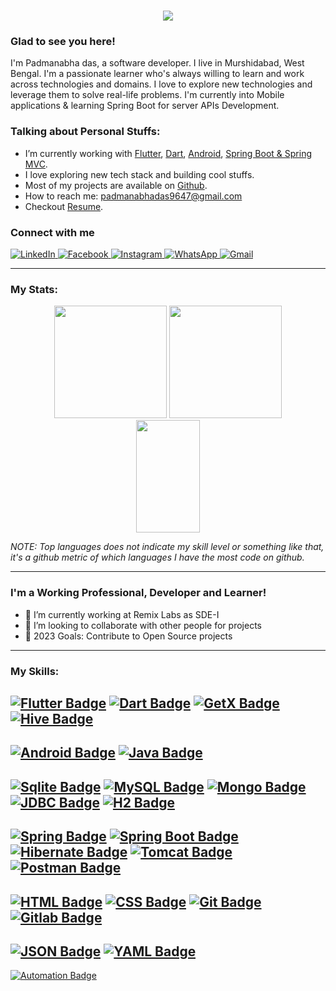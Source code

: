 <h1 align="center">
  <a href="https://git.io/typing-svg">
    <img src="https://readme-typing-svg.herokuapp.com/?lines=Hey,+Guys!;This+is+Padmanabha.;Nice+to+meet+you!;Have+a+great+day!;&center=true&size=35">
  </a>
</h1>

### Glad to see you here!

I'm Padmanabha das, a software developer. I live in Murshidabad, West Bengal. I'm a passionate learner who's always willing to learn and work across technologies and domains. I love to explore new technologies and leverage them to solve real-life problems. I'm currently into Mobile applications & learning Spring Boot for server APIs Development.

### Talking about Personal Stuffs:

- I’m currently working with [Flutter](https://flutter.dev/), [Dart](https://Dart.dev), [Android](https://www.android.com/), [Spring Boot & Spring MVC](https://spring.io/).
- I love exploring new tech stack and building cool stuffs.
- Most of my projects are available on [Github](https://github.com/pdas9647/).
- How to reach me: padmanabhadas9647@gmail.com
- Checkout [Resume](https://github.com/pdas9647/pdas9647/blob/main/Padmanabha_Das_Resume.pdf).

###  Connect with me 

<p align="left">
<a href="https://www.linkedin.com/in/padmanabha-das-59bb2019b/" target="_blank">
<img alt="LinkedIn" src="https://img.shields.io/badge/linkedin%20-%230077B5.svg?&style=for-the-badge&logo=linkedin&logoColor=white"/>
</a>
</a>
<a href="https://www.facebook.com/padmanabha.das.94/">
<img alt="Facebook" src="https://img.shields.io/badge/Facebook-6379AD?style=for-the-badge&logo=Facebook&logoColor=white" />
</a>
<a href="https://www.instagram.com/pdas_1906/">
<img alt="Instagram" src="https://img.shields.io/badge/Instagram-E4405F?style=for-the-badge&logo=Instagram&logoColor=white" />
</a>
<a href="https://api.whatsapp.com/send?phone=+919647100133">
<img alt="WhatsApp" src="https://img.shields.io/badge/WhatsApp-4FCE5D?style=for-the-badge&logo=WhatsApp&logoColor=white" />
</a>
<a href="mailto:padmanabhadas9647@gmail.com">
<img alt="Gmail" src="https://img.shields.io/badge/Gmail-D14836?style=for-the-badge&logo=gmail&logoColor=white" />
</a>
</p>

---

### My Stats:

<p align="center">
<img height="180em" src="https://github-readme-stats.vercel.app/api?username=pdas9647&show_icons=true&theme=github_dark&hide_border=true&date_format=M%20j%5B%2C%20Y%5D&&count_private=true&include_all_commits=true"/>
	
<img height="180em" src="https://github-readme-stats.vercel.app/api/top-langs/?username=pdas9647&theme=github_dark&hide_border=true&date_format=M%20j%5B%2C%20Y%5D&hide=javascript,css&exclude_repo=KNN-Image-Classification&show_icons=true&hide_border=true&layout=compact&langs_count=8"/>

<img height="180em" src="https://github-readme-streak-stats.herokuapp.com/?user=pdas9647&theme=react&background=0d1117&hide_border=true&date_format=M%20j%5B%2C%20Y%5D&count_private=true" width="45%" />

</p>

*NOTE: Top languages does not indicate my skill level or something like that, it's a github metric of which languages I have the most code on github.*

---

### I'm a Working Professional, Developer and Learner!

- 🌱 I’m currently working at Remix Labs as SDE-I
- 👯 I’m looking to collaborate with other people for projects
- 🥅 2023 Goals: Contribute to Open Source projects

---

### My Skills:
  
[![Flutter Badge](https://img.shields.io/badge/-Flutter-47D1FC?style=flat-square&logo=Flutter&logoColor=white)](https://Flutter.dev/)
[![Dart Badge](https://img.shields.io/badge/-Dart-01589C?style=flat-square&logo=Dart&logoColor=white)](https://dart.dev/)
[![GetX Badge](https://img.shields.io/badge/-GetX-8913F3?style=flat-square&logo=GetX&logoColor=white)](https://pub.dev/packages/get)
[![Hive Badge](https://img.shields.io/badge/-Hive-1F6CD6?style=flat-square&logo=Hive&logoColor=white)](https://pub.dev/packages/hive)
---
[![Android Badge](https://img.shields.io/badge/Android-3CDA84?&style=for-the-badge&logo=android&logoColor=white)](https://www.android.com/)
[![Java Badge](https://img.shields.io/badge/Java-3A75AF?&style=for-the-badge&logo=java&logoColor=white)](https://www.java.com/en/)
---
[![Sqlite Badge](https://img.shields.io/badge/-SQLite-249AD4?style=flat-square&logo=sqlite&logoColor=white)](https://www.sqlite.org/)
[![MySQL Badge](https://img.shields.io/badge/-MySQL-015A84?style=flat-square&logo=MySQL&logoColor=white)](https://www.mysql.com/)
[![Mongo Badge](https://img.shields.io/badge/-MongoDB-02C359?style=flat-square&logo=MongoDB&logoColor=white)](https://www.mongodb.com/)
[![JDBC Badge](https://img.shields.io/badge/-JDBC-EA7869?style=flat-square&logo=JDBC&logoColor=white)](https://docs.oracle.com/javase/8/docs/technotes/guides/jdbc/)
[![H2 Badge](https://img.shields.io/badge/-H2-0000BA?style=flat-square&logo=H2DB&logoColor=white)](https://www.h2database.com/)
---
[![Spring Badge](https://img.shields.io/badge/-Spring-6CB52C?style=flat-square&logo=Spring&logoColor=white)](https://spring.io/)
[![Spring Boot Badge](https://img.shields.io/badge/-SpringBoot-6CB52C?style=flat-square&logo=SpringBoot&logoColor=white)](https://spring.io/)
[![Hibernate Badge](https://img.shields.io/badge/-Hibernate-58666B?style=flat-square&logo=Hibernate&logoColor=white)](https://hibernate.org/)
[![Tomcat Badge](https://img.shields.io/badge/-Tomcat-D2A41E?style=flat-square&logo=ApacheTomcat&logoColor=white)](https://tomcat.apache.org/)
[![Postman Badge](https://img.shields.io/badge/Postman-FE6C37?style=flat-square&logo=Postman&logoColor=white)](https://www.postman.com/)
---
[![HTML Badge](https://img.shields.io/badge/-HTML5-E54C21?style=flat-square&logo=HTML5&logoColor=white)](https://html.com/)
[![CSS Badge](https://img.shields.io/badge/-CSS3-2496ED?style=flat-square&logo=CSS3&logoColor=white)](https://developer.mozilla.org/en-US/docs/Web/CSS)
[![Git Badge](https://img.shields.io/badge/-Git-F05133?style=flat-square&logo=Git&logoColor=white)](https://git-scm.com/)
[![Gitlab Badge](https://img.shields.io/badge/-Gitlab-E24328?style=flat-square&logo=Gitlab&logoColor=white)](https://about.gitlab.com/)
---
[![JSON Badge](https://img.shields.io/badge/-JSON-A3A3A3?style=flat-square&logo=JSON&logoColor=white)](https://www.json.org/)
[![YAML Badge](https://img.shields.io/badge/-YAML-F7F7F7?style=flat-square&logo=YAML&logoColor=white)](https://yaml.org/)
---
[![Automation Badge](https://img.shields.io/badge/-Selenium-00A61B?style=flat-square&logo=Selenium&logoColor=white)](https://www.selenium.dev/)
